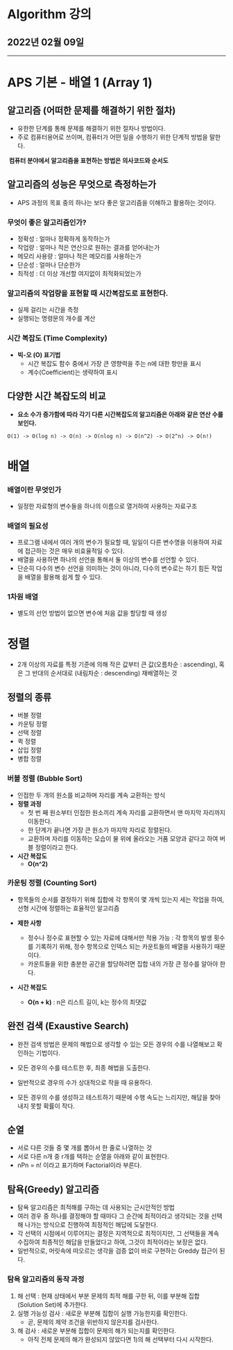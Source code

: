 # Algorithm 강의

## 2022년 02월 09일

---

# APS 기본 - 배열 1 (Array 1)

## 알고리즘 (어떠한 문제를 해결하기 위한 절차)

+ 유한한 단계를 통해 문제를 해결하기 위한 절차나 방법이다.
+ 주로 컴퓨터용어로 쓰이며, 컴퓨터가 어떤 일을 수행하기 위한 단계적 방법을 말한다.

​	**컴퓨터 분야에서 알고리즘을 표현하는 방법은 의사코드와 순서도**

## 알고리즘의 성능은 무엇으로 측정하는가

+ APS 과정의 목표 중의 하나는 보다 좋은 알고리즘을 이해하고 활용하는 것이다.

### 무엇이 좋은 알고리즘인가?

+ 정확성 : 얼마나 정확하게 동작하는가
+ 작업량 : 얼마나 적은 연산으로 원하는 결과를 얻어내는가
+ 메모리 사용량 : 얼마나 적은 메모리를 사용하는가
+ 단순성 : 얼마나 단순한가 
+ 최적성 : 더 이상 개선할 여지없이 최적화되었는가

### 알고리즘의 작업량을 표현할 때 시간복잡도로 표현한다.

+ 실제 걸리는 시간을 측정
+ 실행되는 명령문의 개수를 계산

### 시간 복잡도 (Time Complexity) 

+ **빅-오 (O) 표기법**
  + 시간 복잡도 함수 중에서 가장 큰 영향력을 주는 n에 대한 항만을 표시	
  + 계수(Coefficient)는 생략하여 표시

## 다양한 시간 복잡도의 비교

+ **요소 수가 증가함에 따라 각기 다른 시간복잡도의 알고리즘은 아래와 같은 연산 수를 보인다.**

```md
O(1) -> O(log n) -> O(n) -> O(nlog n) -> O(n^2) -> O(2^n) -> O(n!)
```

# 배열

### 배열이란 무엇인가

+ 일정한 자료형의 변수들을 하나의 이름으로 열거하여 사용하는 자료구조

### 배열의 필요성

+ 프로그램 내에서 여러 개의 변수가 필요할 때, 일일이 다른 변수명을 이용하여 자료에 접근하는 것은 매우 비효율적일 수 있다.
+ 배열을 사용하면 하나의 선언을 통해서 둘 이상의 변수를 선언할 수 있다.
+ 단순히 다수의 변수 선언을 의미하는 것이 아니라, 다수의 변수로는 하기 힘든 작업을 배열을 활용해 쉽게 할 수 있다.

### 1차원 배열

+ 별도의 선언 방법이 없으면 변수에 처음 값을 할당할 때 생성

# 정렬

+ 2개 이상의 자료를 특정 기준에 의해 작은 값부터 큰 값(오름차순 : ascending), 혹은 그 반대의 순서대로 (내림차순 : descending) 재배열하는 것

## 정렬의 종류

+ 버블 정렬
+ 카운팅 정렬
+ 선택 정렬
+ 퀵 정렬
+ 삽입 정렬
+ 병합 정렬

### 버블 정렬 (Bubble Sort)

+ 인접한 두 개의 원소를 비교하며 자리를 계속 교환하는 방식
+ **정렬 과정**
  + 첫 번 째 원소부터 인접한 원소끼리 계속 자리를 교환하면서 맨 마지막 자리까지 이동한다.
  + 한 단계가 끝나면 가장 큰 원소가 마지막 자리로 정렬된다.
  + 교환하며 자리를 이동하는 모습이 물 위에 올라오는 거품 모양과  같다고 하여 버블 정렬이라고 한다.
+ **시간 복잡도**
  + **O(n^2)**

### 카운팅 정렬 (Counting Sort)

+ 항목들의 순서를 결정하기 위해 집합에 각 항목이 몇 개씩 있는지 세는 작업을 하여, 선형 시간에 정렬하는 효율적인 알고리즘

+ **제한 사항**
  + 정수나 정수로 표현할 수 있는 자료에 대해서만 적용 가능 : 각 항목의 발생 횟수를 기록하기 위해, 정수 항목으로 인덱스 되는 카운트들의 배열을 사용하기 때문이다.
  + 카운트들을 위한 충분한 공간을 할당하려면 집합 내의 가장 큰 정수를 알아야 한다.
+ **시간 복잡도**
  + **O(n + k)** : n은 리스트 길이, k는 정수의 최댓값

## 완전 검색 (Exaustive Search)

+ 완전 검색 방법은 문제의 해법으로 생각할 수 있는 모든 경우의 수를 나열해보고 확인하는 기법이다.

+ 모든 경우의 수를 테스트한 후, 최종 해법을 도출한다.

+ 일반적으로 경우의 수가 상대적으로 작을 때 유용하다.

+ 모든 경우의 수를 생성하고 테스트하기 때문에 수행 속도는 느리지만, 해답을 찾아내지 못할 확률이 작다.

  

## 순열

+ 서로 다른 것들 중 몇 개를 뽑아서 한 줄로 나열하는 것
+ 서로 다른 n개 중 r개를 택하는 순열을 아래와 같이 표현한다.
+ nPn = n! 이라고 표기하며 Factorial이라 부른다.

## 탐욕(Greedy) 알고리즘

+ 탐욕 알고리즘은 최적해를 구하는 데 사용되는 근시안적인 방법
+ 여러 경우 중 하나를 결정해야 할 때마다 그 순간에 최적이라고 생각되는 것을 선택해 나가는 방식으로 진행하여 최정적인 해답에 도달한다.
+ 각 선택의 시점에서 이루어지는 결정은 지역적으로 최적이지만, 그 선택들을 계속 수집하여 최종적인 해답을 만들었다고 하여, 그것이 최적이라는 보장은 없다.
+ 일반적으로, 머릿속에 떠오르는 생각을 검증 없이 바로 구현하는 Greddy 접근이 된다.

### 탐욕 알고리즘의 동작 과정

1) 해 선택 : 현재 상태에서 부분 문제의 최적 해를 구한 뒤, 이를 부분해 집합 (Solution Set)에 추가한다.
2) 실행 가능성 검사 : 새로운 부분해 집합이 실행 가능한지를 확인한다.
   + 곧, 문제의 제약 조건을 위반하지 않은지를 검사한다.
3) 해 검사 : 새로운 부분해 집합이 문제의 해가 되는지를 확인한다.
   + 아직 전체 문제의 해가 완성되지 않았다면 1)의 해 선택부터 다시 시작한다.
